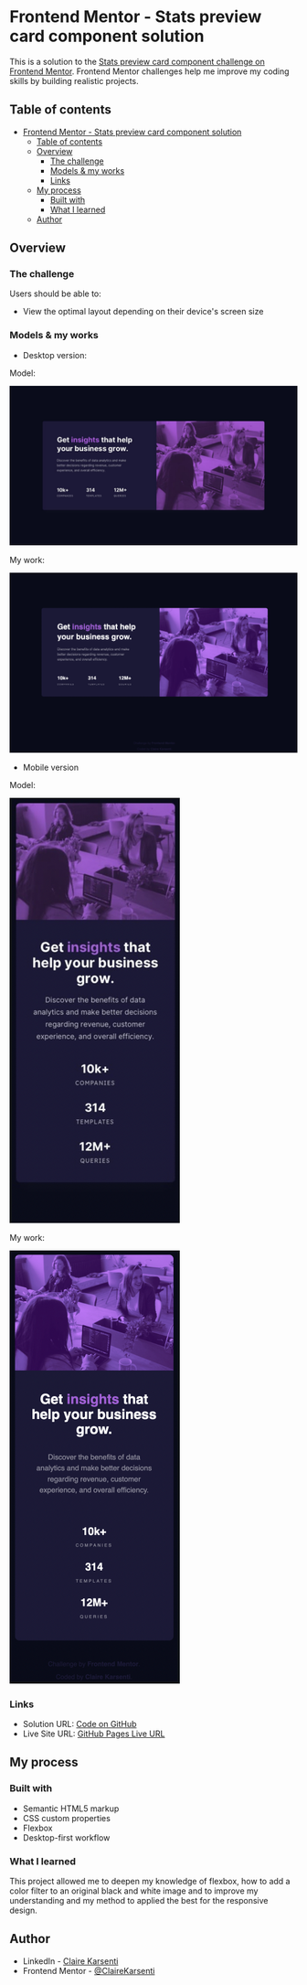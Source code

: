# Frontend Mentor - Stats preview card component solution

This is a solution to the [Stats preview card component challenge on Frontend Mentor](https://www.frontendmentor.io/challenges/stats-preview-card-component-8JqbgoU62).
Frontend Mentor challenges help me improve my coding skills by building realistic projects.

## Table of contents

- [Frontend Mentor - Stats preview card component solution](#frontend-mentor---stats-preview-card-component-solution)
  - [Table of contents](#table-of-contents)
  - [Overview](#overview)
    - [The challenge](#the-challenge)
    - [Models & my works](#models--my-works)
    - [Links](#links)
  - [My process](#my-process)
    - [Built with](#built-with)
    - [What I learned](#what-i-learned)
  - [Author](#author)

## Overview

### The challenge

Users should be able to:

- View the optimal layout depending on their device's screen size

### Models & my works

- Desktop version:

Model:

![desktop version](/assets/design/desktop-design.jpg)

My work:

![desktop version](/assets/my-work/my-work-desktop-version.png)

- Mobile version

Model:

![mobile version](/assets/design/mobile-design.jpg)

My work:

![mobile version](/assets/my-work/my-work-mobile-version.png)

### Links

- Solution URL: [Code on GitHub](https://github.com/ClaireKarsenti/Frontend-Mentor-Solution-Stats-Preview-Card-Component)
- Live Site URL: [GitHub Pages Live URL](https://clairekarsenti.github.io/Frontend-Mentor-Solution-Stats-Preview-Card-Component/)

## My process

### Built with

- Semantic HTML5 markup
- CSS custom properties
- Flexbox
- Desktop-first workflow

### What I learned

This project allowed me to deepen my knowledge of flexbox, how to add a color filter to an original black and white image and to improve my understanding and my method to applied the best for the responsive design.

## Author

- LinkedIn - [Claire Karsenti](https://www.linkedin.com/in/claire-karsenti/)
- Frontend Mentor - [@ClaireKarsenti](https://www.frontendmentor.io/profile/ClaireKarsenti)
